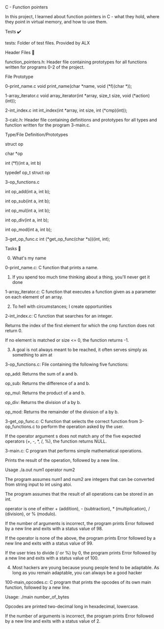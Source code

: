C - Function pointers

In this project, I learned about function pointers in C - what they hold, where they point in virtual memory, and how to use them.



Tests ✔️

tests: Folder of test files. Provided by ALX

Header Files 📁

function_pointers.h: Header file containing prototypes for all functions written for programs 0-2 of the project.

File	Prototype

0-print_name.c	void print_name(char *name, void (*f)(char *));

1-array_iterator.c	void array_iterator(int *array, size_t size, void (*action)(int));

2-int_index.c	int int_index(int *array, int size, int (*cmp)(int));

3-calc.h: Header file containing definitions and prototypes for all types and function written for the program 3-main.c.

Type/File	Definition/Prototypes

struct op	

char *op

int (*f)(int a, int b)

typedef op_t	struct op

3-op_functions.c	

int op_add(int a, int b);

int op_sub(int a, int b);

int op_mul(int a, int b);

int op_div(int a, int b);

int op_mod(int a, int b);

3-get_op_func.c	int (*get_op_func(char *s))(int, int);

Tasks 📃

0. What's my name



0-print_name.c: C function that prints a name.

1. If you spend too much time thinking about a thing, you'll never get it done



1-array_iterator.c: C function that executes a function given as a parameter on each element of an array.

2. To hell with circumstances; I create opportunities



2-int_index.c: C function that searches for an integer.

Returns the index of the first element for which the cmp function does not return 0.

If no element is matched or size <= 0, the function returns -1.

3. A goal is not always meant to be reached, it often serves simply as something to aim at



3-op_functions.c: File containing the following five functions:



op_add: Returns the sum of a and b.

op_sub: Returns the difference of a and b.

op_mul: Returns the product of a and b.

op_div: Returns the division of a by b.

op_mod: Returns the remainder of the division of a by b.

3-get_op_func.c: C function that selects the correct function from 3-op_functions.c to perform the operation asked by the user.



If the operator argument s does not match any of the five expected operators (+, -, *, /, %), the function returns NULL.

3-main.c: C program that performs simple mathematical operations.



Prints the result of the operation, followed by a new line.

Usage ./a.out num1 operator num2

The program assumes num1 and num2 are integers that can be converted from string input to int using atoi.

The program assumes that the result of all operations can be stored in an int.

operator is one of either + (addition), - (subtraction), * (multiplication), / (division), or % (modulo).

If the number of arguments is incorrect, the program prints Error followed by a new line and exits with a status value of 98.

If the operator is none of the above, the program prints Error followed by a new line and exits with a status value of 99.

If the user tries to divide (/ or %) by 0, the program prints Error followed by a new line and exits with a status value of 100.

4. Most hackers are young because young people tend to be adaptable. As long as you remain adaptable, you can always be a good hacker



100-main_opcodes.c: C program that prints the opcodes of its own main function, followed by a new line.

Usage: ./main number_of_bytes

Opcodes are printed two-decimal long in hexadecimal, lowercase.

If the number of arguments is incorrect, the program prints Error followed by a new line and exits with a status value of 2.
